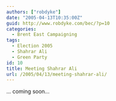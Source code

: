 ```yaml
---
authors: ["robdyke"]
date: "2005-04-13T10:35:00Z"
guid: http://www.robdyke.com/bec/?p=10
categories:
  - Brent East Campaigning
tags:
  - Election 2005
  - Shahrar Ali
  - Green Party
id: 10
title: Meeting Shahrar Ali
url: /2005/04/13/meeting-shahrar-ali/
---
```

... coming soon...